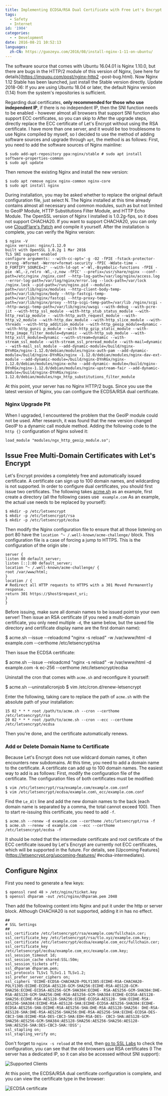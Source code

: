 ```yaml
---
title: Implementing ECDSA/RSA Dual Certificate with Free Let's Encrypt
tags:
  - Safety
  - Internet
id: '1904'
categories:
  - - Development
date: 2016-08-21 10:52:13
languages:
  zh-CN: https://guozeyu.com/2016/08/install-nginx-1-11-on-ubuntu/
---
```


The software source that comes with Ubuntu 16.04.01 is Nginx 1.10.0, but there are bugs in the HTTP/2 module of this version of Nginx, [see here for details](https://imququ.com/post/nginx-http2 -post-bug.html). Now Nginx 1.12 Stable has been launched, just install the Stable version directly. Update 2018-06: If you are using Ubuntu 18.04 or later, the default Nginx version (1.14) from the system's repositories is sufficient.
<!-- more -->

Regarding dual certificates, **only recommended for those who use independent IP**, if there is no independent IP, then the SNI function needs to be enabled - however almost all browsers that support SNI function also support ECC certificates, so you can skip to After the upgrade steps, directly replace the ECC certificate of Let's Encrypt without using the RSA certificate. I have more than one server, and it would be too troublesome to use Nginx compiled by myself, so I decided to use the method of adding software sources and upgrade through `apt`, the method is as follows: First, you need to add the software sources of Nginx mainline:

````
$ sudo add-apt-repository ppa:nginx/stable # sudo apt install software-properties-common
$ sudo apt update
````

Then remove the existing Nginx and install the new version:

````
$ sudo apt remove nginx nginx-common nginx-core
$ sudo apt install nginx
````

During installation, you may be asked whether to replace the original default configuration file, just select N. The Nginx installed at this time already contains almost all necessary and common modules, such as but not limited to GeoIP Module, HTTP Substitutions Filter Module, and HTTP Echo Module. The OpenSSL version of Nginx I installed is 1.0.2g-fips, so it does not support CHACHA20. If you want to support CHACHA20, you can only use [CloudFlare's Patch](https://github.com/cloudflare/sslconfig) and compile it yourself. After the installation is complete, you can verify the Nginx version:

````
$ nginx -V
nginx version: nginx/1.12.0
built with OpenSSL 1.0.2g 1 Mar 2016
TLS SNI support enabled
configure arguments: --with-cc-opt='-g -O2 -fPIE -fstack-protector-strong -Wformat -Werror=format-security -fPIC -Wdate-time -D_FORTIFY_SOURCE=2' --with-ld-opt ='-Wl,-Bsymbolic-functions -fPIE -pie -Wl,-z,relro -Wl,-z,now -fPIC' --prefix=/usr/share/nginx --conf-path=/etc/nginx /nginx.conf --http-log-path=/var/log/nginx/access.log --error-log-path=/var/log/nginx/error.log --lock-path=/var/lock /nginx.lock --pid-path=/run/nginx.pid --modules-path=/usr/lib/nginx/modules --http-client-body-temp-path=/var/lib/nginx/body --http-fastcgi-temp-path=/var/lib/nginx/fastcgi --http-proxy-temp-path=/var/lib/nginx/proxy --http-scgi-temp-path=/var/lib /nginx/scgi --http-uwsgi-temp-path=/var/lib/nginx/uwsgi --with-debug --with-pcre-jit --with-http_ssl_module --with-http_stub_status_module --with-http_realip_module - -with-http_auth_request_module --with-http_v2_module --with-http_dav_module --with-http_slice_module --with-threads --with-http_addition_module --with-http_geoip_module=dynamic --with-http_gunzi p_module --with-http_gzip_static_module --with-http_image_filter_module=dynamic --with-http_sub_module --with-http_xslt_module=dynamic --with-stream=dynamic --with-stream_ssl_module --with-stream_ssl_preread_module --with-mail=dynamic - -with-mail_ssl_module --add-dynamic-module=/build/nginx-DYnRGx/nginx-1.12.0/debian/modules/nginx-auth-pam --add-dynamic-module=/build/nginx-DYnRGx/nginx -1.12.0/debian/modules/nginx-dav-ext-module --add-dynamic-module=/build/nginx-DYnRGx/nginx-1.12.0/debian/modules/nginx-echo --add-dynamic- module=/build/nginx-DYnRGx/nginx-1.12.0/debian/modules/nginx-upstream-fair --add-dynamic-module=/build/nginx-DYnRGx/nginx-1.12.0/debian/modules/ngx_http_substitutions_filter_module
````

At this point, your server has no Nginx HTTP/2 bugs. Since you use the latest version of Nginx, you can configure the ECDSA/RSA dual certificate.

### Nginx Upgrade Pit

When I upgraded, I encountered the problem that the GeoIP module could not be used. After research, it was found that the new version changed GeoIP to a dynamic call module method. Adding the following code to the `http {}` configuration of Nginx solved it:

````
load_module "modules/ngx_http_geoip_module.so";
````

## Issue Free Multi-Domain Certificates with Let's Encrypt

Let's Encrypt provides a completely free and automatically issued certificate. A certificate can sign up to 100 domain names, and wildcarding is not supported. In order to configure dual certificates, you should first issue two certificates. The following takes [acme.sh](https://github.com/Neilpang/acme.sh) as an example, first create a directory (all the following cases use ` example.com` As an example, the actual use needs to be replaced by yourself):

````
$ mkdir -p /etc/letsencrypt
$ mkdir -p /etc/letsencrypt/rsa
$ mkdir -p /etc/letsencrypt/ecdsa
````

Then modify the Nginx configuration file to ensure that all those listening on port 80 have the `location ^~ /.well-known/acme-challenge/` block. This configuration file is a case of forcing a jump to HTTPS. This is the configuration of the origin site :

````
server {
listen 80 default_server;
listen [::]:80 default_server;
location ^~ /.well-known/acme-challenge/ {
root /var/www/html;
}
location / {
# Redirect all HTTP requests to HTTPS with a 301 Moved Permanently response.
return 301 https://$host$request_uri;
}
}
````

Before issuing, make sure all domain names to be issued point to your own server! Then issue an RSA certificate (if you need a multi-domain certificate, you only need multiple `-d`, the same below, but the saved file directory and certificate display name are the first domain name):

$ acme.sh --issue --reloadcmd "nginx -s reload" -w /var/www/html -d example.com --certhome /etc/letsencrypt/rsa

Then issue the ECDSA certificate:

$ acme.sh --issue --reloadcmd "nginx -s reload" -w /var/www/html -d example.com -k ec-256 --certhome /etc/letsencrypt/ecdsa

Uninstall the cron that comes with `acme.sh` and reconfigure it yourself:

$ acme.sh --uninstallcronjob
$ vim /etc/cron.d/renew-letsencrypt

Enter the following, taking care to replace the path of `acme.sh` with the absolute path of your installation:

````
15 02 * * * root /path/to/acme.sh --cron --certhome /etc/letsencrypt/rsa
20 02 * * * root /path/to/acme.sh --cron --ecc --certhome /etc/letsencrypt/ecdsa
````

Then you're done, and the certificate automatically renews.

### Add or Delete Domain Name to Certificate

Because Let's Encrypt does not use wildcard domain names, it often encounters new subdomains. At this time, you need to add a domain name to the certificate. A certificate can add up to 100 domain names. The easiest way to add is as follows: First, modify the configuration file of the certificate. The configuration files of both certificates must be modified:

````
$ vim /etc/letsencrypt/rsa/example.com/example.com.conf
$ vim /etc/letsencrypt/ecdsa/example.com\_ecc/example.com.conf
````

Find the `Le_Alt` line and add the new domain names to the back (each domain name is separated by a comma, the total cannot exceed 100). Then to start re-issuing this certificate, you need to add `-f`.

````
$ acme.sh --renew -d example.com --certhome /etc/letsencrypt/rsa -f
$ acme.sh --renew -d example.com --ecc --certhome /etc/letsencrypt/ecdsa -f
````

It should be noted that the intermediate certificate and root certificate of the ECC certificate issued by Let's Encrypt are currently not ECC certificates, which will be supported in the future. For details, see [Upcoming Features](https://letsencrypt.org/upcoming-features/ #ecdsa-intermediates).

## Configure Nginx

First you need to generate a few keys:

````
$ openssl rand 48 > /etc/nginx/ticket.key
$ openssl dhparam -out /etc/nginx/dhparam.pem 2048
````

Then add the following content into Nginx and put it under the http or server block. Although CHACHA20 is not supported, adding it in has no effect.

````
##
# SSL Settings
##
ssl_certificate /etc/letsencrypt/rsa/example.com/fullchain.cer;
ssl_certificate_key /etc/letsencrypt/rsa/tlo.xyz/example.com.key;
ssl_certificate /etc/letsencrypt/ecdsa/example.com_ecc/fullchain.cer;
ssl_certificate_key /etc/letsencrypt/ecdsa/example.com_ecc/example.com.key;
ssl_session_timeout 1d;
ssl_session_cache shared:SSL:50m;
ssl_session_tickets off;
ssl_dhparam dhparam.pem;
ssl_protocols TLSv1 TLSv1.1 TLSv1.2;
ssl_prefer_server_ciphers on;
ssl_ciphers 'ECDHE-ECDSA-CHACHA20-POLY1305:ECDHE-RSA-CHACHA20-POLY1305:ECDHE-ECDSA-AES128-GCM-SHA256:ECDHE-RSA-AES128-GCM-SHA256:ECDHE-ECDSA-AES256-GCM-SHA384:ECDHE- RSA-AES256-GCM-SHA384:DHE-RSA-AES128-GCM-SHA256:DHE-RSA-AES256-GCM-SHA384:ECDHE-ECDSA-AES128-SHA256:ECDHE-RSA-AES128-SHA256:ECDHE-ECDSA-AES128- SHA:ECDHE-RSA-AES256-SHA384:ECDHE-RSA-AES128-SHA:ECDHE-ECDSA-AES256-SHA384:ECDHE-ECDSA-AES256-SHA:ECDHE-RSA-AES256-SHA:DHE-RSA-AES128-SHA256: DHE-RSA-AES128-SHA:DHE-RSA-AES256-SHA256:DHE-RSA-AES256-SHA:ECDHE-ECDSA-DES-CBC3-SHA:ECDHE-RSA-DES-CBC3-SHA:EDH-RSA-DES- CBC3-SHA:AES128-GCM-SHA256:AES256-GCM-SHA384:AES128-SHA256:AES256-SHA256:AES128-SHA:AES256-SHA:DES-CBC3-SHA:!DSS';
ssl_stapling on;
ssl_stapling_verify on;
````

Don't forget to `nginx -s reload` at the end, then [go to SSL Labs](https://www.ssllabs.com/ssltest/index.html) to check the configuration, you can see that the old browsers use RSA certificates (I The server has a dedicated IP, so it can also be accessed without SNI support):

![Supported Clients](/cdn-cgi/imagedelivery/6T-behmofKYLsxlrK0l_MQ/5d7521dc-aac5-42ad-4fa4-55df51692000/large)

At this point, the ECDSA/RSA dual certificate configuration is complete, and you can view the certificate type in the browser:

![ECDSA certificate](/cdn-cgi/imagedelivery/6T-behmofKYLsxlrK0l_MQ/e8b62e3d-921d-453e-1b56-20cd930fa500/large)
